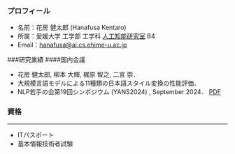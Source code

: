 ### プロフィール
- 名前：花房 健太郎 (Hanafusa Kentaro)<br>
- 所属：愛媛大学 工学部 工学科 [人工知能研究室](https://sites.google.com/view/ehime-nlp/) B4<br>
- Email：hanafusa@ai.cs.ehime-u.ac.jp<br>

###研究業績
####国内会議
- 花房 健太郎, 柳本 大輝, 梶原 智之, 二宮 崇．
- 大規模言語モデルによる11種類の日本語スタイル変換の性能評価．
- NLP若手の会第19回シンポジウム (YANS2024) , September 2024． [PDF](https://sites.google.com/view/ehime-nlp/)

### 資格
*    *    *
- ITパスポート
- 基本情報技術者試験
